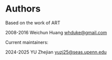 # Authors

Based on the work of ART

2008-2016 Weichun Huang <whduke@gmail.com>

Current maintainers:

2024-2025 YU Zhejian <yuzj25@seas.upenn.edu>
